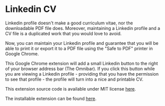 # Linkedin CV

Linkedin profile doesn't make a good curriculum vitae, nor the downloadable PDF file does. Moreover, maintaining a Linkedin profile and a CV file is a duplicated work that you would love to avoid.

Now, you can maintain your Linkedin profile and guarantee that you will be able to print it or export it to a PDF file using the "Safe to PDF" printer in Google Chrome.

This Google Chrome extension will add a small Linkedin button to the right of your browser address bar (The Omnibar). If you click this button while you are viewing a Linkedin profile - providing that you have the permission to see that profile - the profile will turn into a nice and printable CV.

This extension source code is available under MIT license [here](https://github.com/Milad/Linkedin-CV).

The installable extension can be found [here](https://chrome.google.com/webstore/detail/linkedin-cv/molbmfhjchleplbmfelmejkahmdpggic).